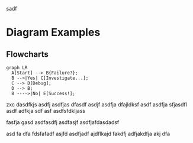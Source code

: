 sadf
# Diagram Examples

## Flowcharts

```mermaid
graph LR
  A[Start] --> B{Failure?};
  B -->|Yes| C[Investigate...];
  C --> D[Debug];
  D --> B;
  B ---->|No| E[Success!];
```
zxc
dasdfkjs asdfj asdfjas dfasdf asdjf asdfja dfajldksf asdf asdfja sfjasdfl asdf adfkja sdf
asf
asdfsfdkljass

fasfja
gasd
asdfasdfj
asdfasjf
asdfjafdasdadsf

asd
fa
dfa
fdsfafadf asjfd asdfjadf ajdflkajd fakdfj adfjakdfja akj dfa
